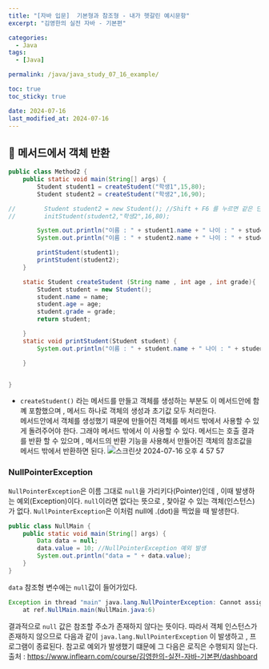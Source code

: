 ```yaml
---
title: "[자바 입문]  기본형과 참조형 - 내가 헷갈린 예시문항"
excerpt: "김영한의 실전 자바 - 기본편"

categories:
  - Java
tags:
  - [Java]

permalink: /java/java_study_07_16_example/

toc: true
toc_sticky: true

date: 2024-07-16
last_modified_at: 2024-07-16
---
```


## 🦥 메서드에서 객체 반환
```java
public class Method2 {
    public static void main(String[] args) {
        Student student1 = createStudent("학생1",15,80);
        Student student2 = createStudent("학생2",16,90);

//        Student student2 = new Student(); //Shift + F6 를 누르면 같은 단어는 전부 같이 고칠 수 있다.
//        initStudent(student2,"학생2",16,80);

        System.out.println("이름 : " + student1.name + " 나이 : " + student1.age + " 성적 : " + student1.grade );
        System.out.println("이름 : " + student2.name + " 나이 : " + student2.age + " 성적 : " + student2.grade );

        printStudent(student1);
        printStudent(student2);
    }

    static Student createStudent (String name , int age , int grade){
        Student student = new Student();
        student.name = name;
        student.age = age;
        student.grade = grade;
        return student;

    }
    static void printStudent(Student student) {
        System.out.println("이름 : " + student.name + " 나이 : " + student.age + " 성적 : " + student.grade );

    }


}
```
- `createStudent()` 라는 메서드를 만들고 객체를 생성하는 부분도 이 메서드안에 함꼐 포함했으며 , 메서드 하나로 객체의 생성과 초기값 모두 처리한다.  
메서드안에서 객체를 생성했기 때문에 만들어진 객체를 메서드 밖에서 사용할 수 있게 돌려주어야 한다.  그래야 메서드 밖에서 이 사용할 수 있다. 메서드는 호출 결과를 반환 할 수 있으며 , 메서드의 반환 기능을 사용해서 만들어진 객체의 참조값을 메서드 밖에서 반환하면 된다.
![스크린샷 2024-07-16 오후 4 57 57](https://github.com/user-attachments/assets/d84090d7-d0f8-4802-828d-64c65b2ad981)

### NullPointerException
`NullPointerException`은 이름 그대로 `null`을 가리키다(Pointer)인데 , 이때 발생하는 예외(Exception)이다. `null`이라면 없다는 뜻으로 , 찾아갈 수 있는 객체(인스턴스)가 없다. `NullPointerException`은 이처럼 null에 .(dot)을 찍었을 때 발생한다.
```java
public class NullMain {
    public static void main(String[] args) {
        Data data = null;
        data.value = 10; //NullPointerException 예외 발생
        System.out.println("data = " + data.value);
    }
}
```
`data` 참조형 변수에는 `null`값이 들어가있다.
```java
Exception in thread "main" java.lang.NullPointerException: Cannot assign field "value" because "data" is null
	at ref.NullMain.main(NullMain.java:6)
```
결과적으로 `null` 값은 참조할 주소가 존재하지 않다는 뜻이다. 따라서 객체 인스턴스가 존재하지 않으므로 다음과 같이 `java.lang.NullPointerException` 이 발생하고 , 프로그램이 종료된다. 참고로 예외가 발생했기 떄문에 그 다음은 로직은 수행되지 않는다.
출처 : https://www.inflearn.com/course/김영한의-실전-자바-기본편/dashboard